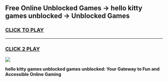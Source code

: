 
## Free Online Unblocked Games → hello kitty games unblocked → Unblocked Games
<h3>
<a href="https://premium.freeplayer.one?title=hello_kitty_games_unblocked&ref=21F">CLICK TO PLAY</a></h3>
<hr>

<h3>
<a href="https://premium.freeplayer.one?title=hello_kitty_games_unblocked&ref=21F">CLICK 2 PLAY</a>
  
</h3>

<a href="https://premium.freeplayer.one?title=hello_kitty_games_unblocked&ref=21F/"><img src="https://clearcache.store/games.png"></a>


**hello kitty games unblocked games unblocked: Your Gateway to Fun and Accessible Online Gaming**

